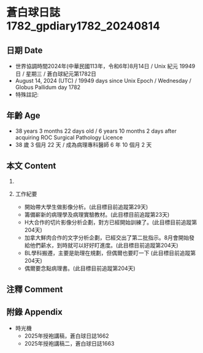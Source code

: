 [_metadata_:encoding]: - "utf-8"
[_metadata_:language]: - "zh-Hant-TW"
[_metadata_:fileformat]: - "markdown"
[_metadata_:MIME_type]: - "text/plain"
[_metadata_:markdown_version]: - "commonmark version 0.30"
[_metadata_:markdown_spec]: - "https://spec.commonmark.org/0.30/"

# 蒼白球日誌1782_gpdiary1782_20240814 #

## 日期 Date ##

* 世界協調時間2024年(中華民國113年，令和6年)8月14日 / Unix 紀元 19949 日 / 星期三 / 蒼白球紀元第1782日
* August 14, 2024 (UTC) / 19949 days since Unix Epoch / Wednesday / Globus Pallidum day 1782
* 特殊註記:

## 年齡 Age ##

* 38 years 3 months 22 days old / 6 years 10 months 2 days after acquiring ROC Surgical Pathology Licence
* 38 歲 3 個月 22 天 / 成為病理專科醫師 6 年 10 個月 2 天

## 本文 Content ##

1. 

2. 工作紀要

    - 開始帶大學生做影像分析。(此目標目前追蹤第29天)
    - 籌備嶄新的病理學及病理實驗教材。(此目標目前追蹤第23天)
    - H大合作的切片影像分析企劃，對方已經開始訓練了。(此目標目前追蹤第204天)
    - 加拿大鮮肉合作的文字分析企劃，已經交出了第二批指示。8月會開始發給他們薪水，到時就可以好好盯進度。(此目標目前追蹤第204天)
    - BL學科搬遷，主要是助理在規劃，但偶爾也要盯一下 (此目標目前追蹤第204天)
    - 偶爾要念點病理書。(此目標目前追蹤第204天)

## 注釋 Comment ##


## 附錄 Appendix ##

* 時光機
    - 2025年授袍講稿，蒼白球日誌1662
    - 2025年授袍講稿二，蒼白球日誌1663
